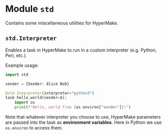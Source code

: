 # Module `std`

Contains some miscellaneous utilities for HyperMake.

## `std.Interpreter`

Enables a task in HyperMake to run in a custom interpreter (e.g. Python, Perl, etc.).

Example usage:
```py
import std

sender = {Sender: Alice Bob}

@std.Interpreter(interpreter="python3")
task hello_world(sender=$):
    import os
    print(f"Hello, world from {os.environ["sender"]}!")
```

Note that whatever interpreter you choose to use, HyperMake parameters are passed into the task as **environment variables**. Here in Python we use `os.environ` to access them.

